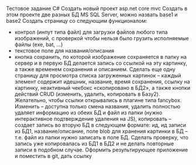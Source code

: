 Тестовое задание C#
Создать новый проект asp.net core mvc
Создать в этом проекте две разных БД MS SQL Server, можно назвать base1 и base2
Создать страницу со следующим функционалом: 
- контрол (инпут типа файл) для загрузки файлов любого типа изображений, с проверкой чтобы нельзя было грузить исполняемые файлы (exe, bat, …) 
- текстовое поле для названия/описания
- кнопка сохранить, по которой изображение сохраняется в папку на сервер и в первую БД делается запись со ссылкой на эту картинку, а также временем сохранения и описанием.
Сделать еще одну страницу для просмотра списка загруженных картинок – каждый элемент содержит идешник, название, время сохранения, ссылку на картинку, неактивный чекбокс «скопировано в БД2»,  а также кнопки действий CRUD (изменить, удалить, копировать в Базу2). Желательно, чтобы ссылки открывались в плагине типа fancybox.  Изменить – доступна только смена названия, удалить полностью удаляет информацию из обеих БД и файл из папки (нужно интерактивное подтверждение удаления на JS), копировать – создает запись во вторую БД в следующем формате: ид, ид записи из БД1, название/описание, поле blob для хранения картинки в БД – т.е. файл из папки нужно записать в поле БД. Сделать проверку, что запись уже копировалась из БД1 в БД2 и не делать повторные записи в подобном случае.
Оформить результирующее приложение и поместить в git, дать ссылку

